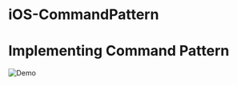 # iOS-CommandPattern
# Implementing Command Pattern 

![Demo](https://github.com/dipankarghosh28/iOS-CommandPattern/blob/master/Command.gif)


